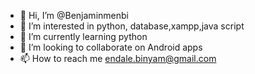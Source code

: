 - 👋 Hi, I’m @Benjaminmenbi
- 👀 I’m interested in python, database,xampp,java script
- 🌱 I’m currently learning python
- 💞️ I’m looking to collaborate on Android apps
- 📫 How to reach me endale.binyam@gmail.com

<!---
Benjaminmenbi/Benjaminmenbi is a ✨ special ✨ repository because its `README.md` (this file) appears on your GitHub profile.
You can click the Preview link to take a look at your changes.
--->
